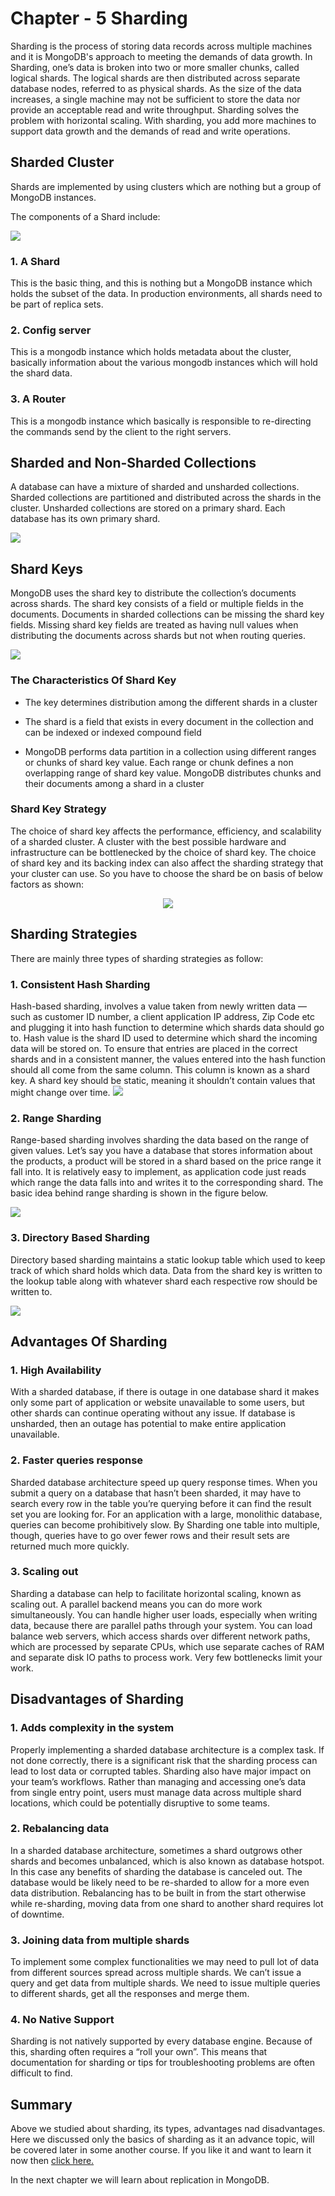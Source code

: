 # Chapter - 5 Sharding

Sharding is the process of storing data records across multiple machines and it is MongoDB's approach to meeting the demands of data growth. In Sharding, one’s data is broken into two or more smaller chunks, called logical shards. The logical shards are then distributed across separate database nodes, referred to as physical shards. As the size of the data increases, a single machine may not be sufficient to store the data nor provide an acceptable read and write throughput. Sharding solves the problem with horizontal scaling. With sharding, you add more machines to support data growth and the demands of read and write operations.

## Sharded Cluster
Shards are implemented by using clusters which are nothing but a group of MongoDB instances.

The components of a Shard include:

<img src="https://www.tutorialspoint.com/mongodb/images/sharding.png" height="" width="">

### 1. A Shard
 This is the basic thing, and this is nothing but a MongoDB instance which holds the subset of the data. In production environments, all shards need to be part of replica sets.
### 2. Config server
 This is a mongodb instance which holds metadata about the cluster, basically information about the various mongodb instances which will hold the shard data.
### 3. A Router
 This is a mongodb instance which basically is responsible to re-directing the commands send by the client to the right servers.

## Sharded and Non-Sharded Collections
A database can have a mixture of sharded and unsharded collections. Sharded collections are partitioned and distributed across the shards in the cluster. Unsharded collections are stored on a primary shard. Each database has its own primary shard.

<img src="https://docs.mongodb.com/manual/_images/sharded-cluster-primary-shard.bakedsvg.svg" height="" width="">

## Shard Keys
MongoDB uses the shard key to distribute the collection’s documents across shards. The shard key consists of a field or multiple fields in the documents. Documents in sharded collections can be missing the shard key fields. Missing shard key fields are treated as having null values when distributing the documents across shards but not when routing queries. 


<img src="https://i2.wp.com/www.kenwalger.com/blog/wp-content/uploads/2017/06/ShardingExample.png?resize=600%2C366" height="" width="">

### The Characteristics Of Shard Key

* The key determines distribution among the different shards in a cluster

* The shard is a field that exists in every document in the collection and can be indexed or indexed compound field

* MongoDB performs data partition in a collection using different ranges or chunks of shard key value. Each range or chunk defines a non overlapping range of shard key value. MongoDB distributes chunks and their documents among a shard in a cluster

### Shard Key Strategy
The choice of shard key affects the performance, efficiency, and scalability of a sharded cluster. A cluster with the best possible hardware and infrastructure can be bottlenecked by the choice of shard key. The choice of shard key and its backing index can also affect the sharding strategy that your cluster can use. So you have to choose the shard be on basis of below factors as shown:

<p align="center"><img src="https://user-images.githubusercontent.com/54719422/91717977-2a058e00-ebb0-11ea-9fff-2f52c5d2ee21.png" height="" width=""></p>


## Sharding Strategies
There are mainly three types of sharding strategies as follow:

###  1. Consistent Hash Sharding

Hash-based sharding, involves a value taken from newly written data — such as customer ID number, a client application IP address, Zip Code etc and plugging it into hash function to determine which shards data should go to. Hash value is the shard ID used to determine which shard the incoming data will be stored on. To ensure that entries are placed in the correct shards and in a consistent manner, the values entered into the hash function should all come from the same column. This column is known as a shard key. A shard key should be static, meaning it shouldn’t contain values that might change over time.
<img src="https://miro.medium.com/max/700/1*OURYaG-VDLTQF-PrbcO4XA.png" height="" width="">

 ### 2. Range Sharding

 Range-based sharding involves sharding the data based on the range of given values. Let’s say you have a database that stores information about the products, a product will be stored in a shard based on the price range it fall into. It is relatively easy to implement, as application code just reads which range the data falls into and writes it to the corresponding shard. The basic idea behind range sharding is shown in the figure below.

<img src="https://miro.medium.com/max/700/1*1FCBTWUliqTM-VYNcd_YHA.png" height="" width="">


### 3. Directory Based Sharding
 Directory based sharding maintains a static lookup table which used to keep track of which shard holds which data. Data from the shard key is written to the lookup table along with whatever shard each respective row should be written to.

 <img src="https://miro.medium.com/max/700/1*Kp_0zXQVJTkAQSz3DLwHBw.png" height="" width="">

## Advantages Of Sharding

### 1. High Availability
 With a sharded database, if there is outage in one database shard it makes only some part of application or website unavailable to some users, but other shards can continue operating without any issue. If database is unsharded, then an outage has potential to make entire application unavailable.
### 2. Faster queries response
 Sharded database architecture speed up query response times. When you submit a query on a database that hasn’t been sharded, it may have to search every row in the table you’re querying before it can find the result set you are looking for. For an application with a large, monolithic database, queries can become prohibitively slow. By Sharding one table into multiple, though, queries have to go over fewer rows and their result sets are returned much more quickly.
### 3. Scaling out
 Sharding a database can help to facilitate horizontal scaling, known as scaling out. A parallel backend means you can do more work simultaneously. You can handle higher user loads, especially when writing data, because there are parallel paths through your system. You can load balance web servers, which access shards over different network paths, which are processed by separate CPUs, which use separate caches of RAM and separate disk IO paths to process work. Very few bottlenecks limit your work.

## Disadvantages of Sharding
### 1. Adds complexity in the system
 Properly implementing a sharded database architecture is a complex task. If not done correctly, there is a significant risk that the sharding process can lead to lost data or corrupted tables. Sharding also have major impact on your team’s workflows. Rather than managing and accessing one’s data from single entry point, users must manage data across multiple shard locations, which could be potentially disruptive to some teams.
### 2. Rebalancing data
 In a sharded database architecture, sometimes a shard outgrows other shards and becomes unbalanced, which is also known as database hotspot. In this case any benefits of sharding the database is canceled out. The database would be likely need to be re-sharded to allow for a more even data distribution. Rebalancing has to be built in from the start otherwise while re-sharding, moving data from one shard to another shard requires lot of downtime.
### 3. Joining data from multiple shards
 To implement some complex functionalities we may need to pull lot of data from different sources spread across multiple shards. We can’t issue a query and get data from multiple shards. We need to issue multiple queries to different shards, get all the responses and merge them.
### 4. No Native Support
 Sharding is not natively supported by every database engine. Because of this, sharding often requires a “roll your own”. This means that documentation for sharding or tips for troubleshooting problems are often difficult to find.


## Summary

Above we studied about sharding, its types, advantages nad disadvantages. Here we discussed only the basics of sharding as it an advance topic, will be covered later in some another course. If you like it and want to learn it now then [click here.](https://docs.mongodb.com/manual/sharding/)

In the next chapter we will learn about replication in MongoDB.